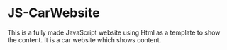 # JS-CarWebsite
This is a fully made JavaScript website using Html as a template to show the content. It is a car website which shows content.

